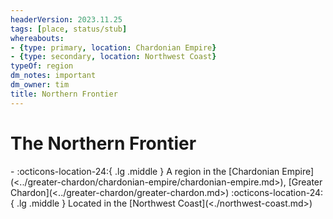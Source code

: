 ```yaml
---
headerVersion: 2023.11.25
tags: [place, status/stub]
whereabouts:
- {type: primary, location: Chardonian Empire}
- {type: secondary, location: Northwest Coast}
typeOf: region
dm_notes: important
dm_owner: tim
title: Northern Frontier
---
```

# The Northern Frontier
<div class="grid cards ext-narrow-margin ext-one-column" markdown>
-    :octicons-location-24:{ .lg .middle } A region in the [Chardonian Empire](<../greater-chardon/chardonian-empire/chardonian-empire.md>), [Greater Chardon](<../greater-chardon/greater-chardon.md>)  
    :octicons-location-24:{ .lg .middle } Located in the [Northwest Coast](<./northwest-coast.md>)  
</div>





